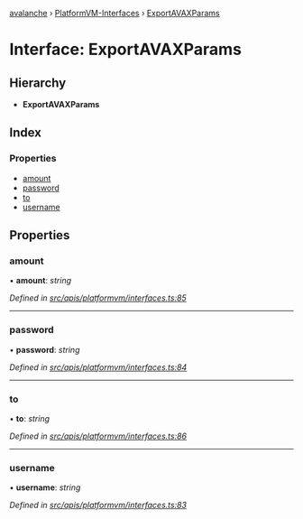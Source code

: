 [avalanche](../README.md) › [PlatformVM-Interfaces](../modules/platformvm_interfaces.md) › [ExportAVAXParams](platformvm_interfaces.exportavaxparams.md)

# Interface: ExportAVAXParams

## Hierarchy

* **ExportAVAXParams**

## Index

### Properties

* [amount](platformvm_interfaces.exportavaxparams.md#amount)
* [password](platformvm_interfaces.exportavaxparams.md#password)
* [to](platformvm_interfaces.exportavaxparams.md#to)
* [username](platformvm_interfaces.exportavaxparams.md#username)

## Properties

###  amount

• **amount**: *string*

*Defined in [src/apis/platformvm/interfaces.ts:85](https://github.com/ava-labs/avalanchejs/blob/ca67b81/src/apis/platformvm/interfaces.ts#L85)*

___

###  password

• **password**: *string*

*Defined in [src/apis/platformvm/interfaces.ts:84](https://github.com/ava-labs/avalanchejs/blob/ca67b81/src/apis/platformvm/interfaces.ts#L84)*

___

###  to

• **to**: *string*

*Defined in [src/apis/platformvm/interfaces.ts:86](https://github.com/ava-labs/avalanchejs/blob/ca67b81/src/apis/platformvm/interfaces.ts#L86)*

___

###  username

• **username**: *string*

*Defined in [src/apis/platformvm/interfaces.ts:83](https://github.com/ava-labs/avalanchejs/blob/ca67b81/src/apis/platformvm/interfaces.ts#L83)*
